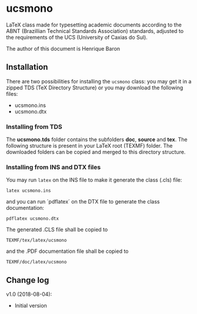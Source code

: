 # ucsmono
LaTeX class made for typesetting academic documents according to the ABNT (Brazillian Technical Standards Association) standards, adjusted to the requirements of the UCS (University of Caxias do Sul).

The author of this document is Henrique Baron

## Installation
There are two possibilities for installing the `ucsmono` class: you may get it in a zipped TDS (TeX Directory Structure) or you may download the following files:
* ucsmono.ins
* ucsmono.dtx

### Installing from TDS
The **ucsmono.tds** folder contains the subfolders **doc**, **source** and **tex**. The following structure is present in your LaTeX root (TEXMF) folder. The downloaded folders can be copied and merged to this directory structure.

### Installing from INS and DTX files
You may run `latex` on the INS file to make it generate the class (.cls) file:

    latex ucsmono.ins
    
and you can run ´pdflatex´ on the DTX file to generate the class documentation:

    pdflatex ucsmono.dtx

The generated .CLS file shall be copied to

    TEXMF/tex/latex/ucsmono
    
and the .PDF documentation file shall be copied to

    TEXMF/doc/latex/ucsmono

## Change log
v1.0 (2018-08-04):
* Initial version
